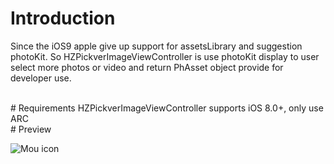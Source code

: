# Introduction
Since the iOS9 apple give up support for assetsLibrary and suggestion photoKit. So HZPickverImageViewController is use photoKit display to user select more photos or video and return PhAsset object provide for developer use.
 
 <br/>
# Requirements
HZPickverImageViewController supports iOS 8.0+, only use ARC
 
 <br/>
# Preview

![Mou icon](http://upload-images.jianshu.io/upload_images/1415620-c1740e35d88f5f38.png?imageMogr2/auto-orient/strip%7CimageView2/2/w/1240)
